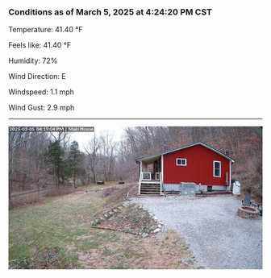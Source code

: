 ### Conditions as of March 5, 2025 at 4:24:20 PM CST 

Temperature: 41.40 &deg;F

Feels like: 41.40 &deg;F

Humidity: 72%

Wind Direction: E

Windspeed: 1.1 mph

Wind Gust: 2.9 mph

---

<img src="./images/latest.jpeg"/>


